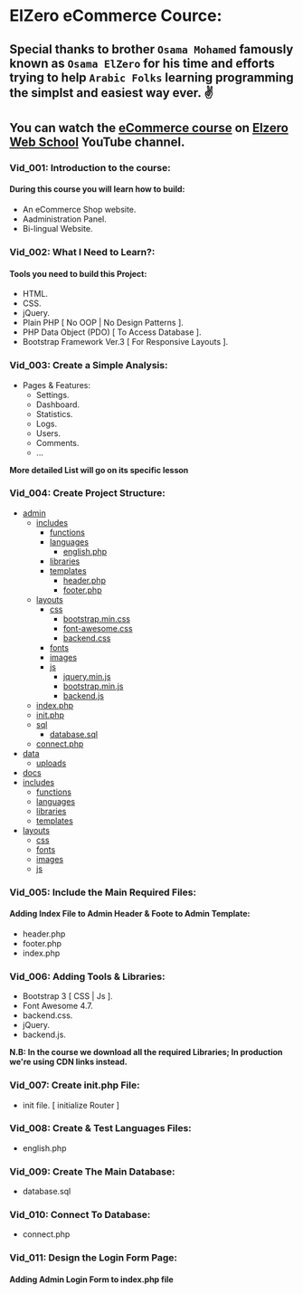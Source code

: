 # ElZero eCommerce Cource:
## Special thanks to brother `Osama Mohamed` famously known as `Osama ElZero` for his time and efforts trying to help `Arabic Folks` learning programming the simplst and easiest way ever. :v:

## You can watch the [eCommerce course][1] on [Elzero Web School][2] YouTube channel.

### Vid_001: Introduction to the course:
#### During this course you will learn how to build:
- An eCommerce Shop website.
- Aadministration Panel.
- Bi-lingual Website.

### Vid_002: What I Need to Learn?:
#### Tools you need to build this Project:
- HTML.
- CSS.
- jQuery.
- Plain PHP [ No OOP | No Design Patterns ].
- PHP Data Object (PDO) [ To Access Database ].
- Bootstrap Framework Ver.3 [ For Responsive Layouts ].

### Vid_003: Create a Simple Analysis:
- Pages & Features:
    + Settings.
    + Dashboard.
    + Statistics.
    + Logs.
    + Users.
    + Comments.
    + ...

**More detailed List will go on its specific lesson**

### Vid_004: Create Project Structure:
- [admin][3]
    + [includes][4]
        - [functions][5]
        - [languages][6]
            - [english.php][37]
        - [libraries][7]
        - [templates][8]
            + [header.php][27]
            + [footer.php][28]
    + [layouts][9]
        - [css][10]
            + [bootstrap.min.css][30]
            + [font-awesome.css][31]
            + [backend.css][32]
        - [fonts][11]
        - [images][12]
        - [js][13]
            + [jquery.min.js][33]
            + [bootstrap.min.js][34]
            + [backend.js][35]
    + [index.php][29]
    + [init.php][36]
    + [sql][38]
        + [database.sql][39]
    + [connect.php][40]
- [data][14]
    + [uploads][15]
- [docs][16]
- [includes][17]
    + [functions][18]
    + [languages][19]
    + [libraries][20]
    + [templates][21]
- [layouts][22]
    + [css][23]
    + [fonts][24]
    + [images][25]
    + [js][26]

### Vid_005: Include the Main Required Files:
#### Adding Index File to Admin Header & Foote to Admin Template:
+ header.php
+ footer.php
+ index.php

### Vid_006: Adding Tools & Libraries:
+ Bootstrap 3 [ CSS | Js ].
+ Font Awesome 4.7.
+ backend.css.
+ jQuery.
+ backend.js.

**N.B: In the course we download all the required Libraries; In production we're using CDN links instead.**

### Vid_007: Create init.php File:
+ init file. [ initialize Router ]

### Vid_008: Create & Test Languages Files:
+ english.php

### Vid_009: Create The Main Database:
+ database.sql

### Vid_010: Connect To Database:
+ connect.php

### Vid_011: Design the Login Form Page:
#### Adding Admin Login Form to index.php file


[//]: <> (Course Links)
[1]:    https://www.youtube.com/playlist?list=PLDoPjvoNmBAxdiBh6J62wOzEnvC4CNuFU
[2]:    https://www.youtube.com/user/OsamaElzero

[//]: <> (Admin Relative Links)
[3]:    ./admin
[4]:    ./admin/includes
[5]:    ./admin/includes/functions
[6]:    ./admin/includes/languages
[7]:    ./admin/includes/libraries
[8]:    ./admin/includes/templates
[9]:    ./admin/layout
[10]:   ./admin/layout/css
[11]:   ./admin/layout/fonts
[12]:   ./admin/layout/images
[13]:   ./admin/layout/js

[//]: <> (Application Relative Links)
[14]:   ./data
[15]:   ./data/uploads
[16]:   ./docs

[17]:   ./includes
[18]:   ./includes/functions
[19]:   ./includes/languages
[20]:   ./includes/libraries
[21]:   ./includes/templates
[22]:   ./layout
[23]:   ./layout/css
[24]:   ./layout/fonts
[25]:   ./layout/images
[26]:   ./layout/js

[27]:   ./admin/includes/templates/header.php
[28]:   ./admin/includes/templates/footer.php
[29]:   ./admin/index.php

[//]: <> (Libraries Relative Links)
[30]:   ./admin/layout/css/bootstrap.min.css
[31]:   ./admin/layout/css/font-awesome.min.css
[32]:   ./admin/layout/css/backend.css
[33]:   ./admin/layout/js/jquery.min.js
[34]:   ./admin/layout/js/bootstrap.min.js
[35]:   ./admin/layout/js/backend.js
[36]:   ./admin/index.php

[37]:   ./admin/includes/languages/english.php
[38]:   ./admin/sql/
[39]:   ./admin/sql/database.sql
[40]:   ./admin/connect.php